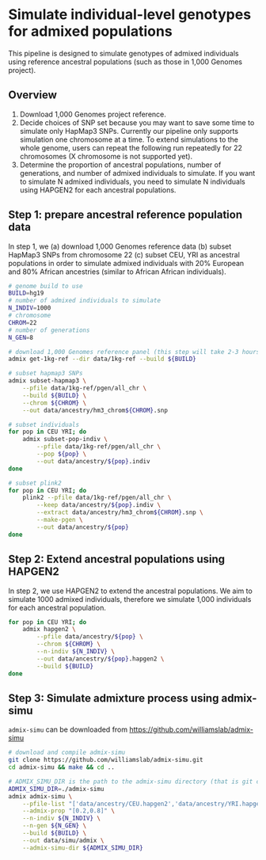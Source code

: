 # Simulate individual-level genotypes for admixed populations
This pipeline is designed to simulate genotypes of admixed individuals using reference ancestral populations (such as those in 1,000 Genomes project).

## Overview
1. Download 1,000 Genomes project reference.
2. Decide choices of SNP set because you may want to save some time to simulate only HapMap3 SNPs. Currently our pipeline only supports simulation one chromosome at a time. To extend simulations to the whole genome, users can repeat the following run repeatedly for 22 chromosomes (X chromosome is not supported yet).
3. Determine the proportion of ancestral populations, number of generations, and number of admixed individuals to simulate. If you want to simulate N admixed individuals, you need to simulate N individuals using HAPGEN2 for each ancestral populations.

## Step 1: prepare ancestral reference population data
In step 1, we (a) download 1,000 Genomes reference data (b) subset HapMap3 SNPs from chromosome 22 (c) subset CEU, YRI as ancestral populations in order to simulate admixed individuals with 20% European and 80% African ancestries (similar to African African individuals).

```bash
# genome build to use
BUILD=hg19
# number of admixed individuals to simulate
N_INDIV=1000
# chromosome 
CHROM=22
# number of generations
N_GEN=8
```

```bash
# download 1,000 Genomes reference panel (this step will take 2-3 hours)
admix get-1kg-ref --dir data/1kg-ref --build ${BUILD}

# subset hapmap3 SNPs
admix subset-hapmap3 \
    --pfile data/1kg-ref/pgen/all_chr \
    --build ${BUILD} \
    --chrom ${CHROM} \
    --out data/ancestry/hm3_chrom${CHROM}.snp

# subset individuals
for pop in CEU YRI; do
    admix subset-pop-indiv \
        --pfile data/1kg-ref/pgen/all_chr \
        --pop ${pop} \
        --out data/ancestry/${pop}.indiv
done

# subset plink2
for pop in CEU YRI; do
    plink2 --pfile data/1kg-ref/pgen/all_chr \
        --keep data/ancestry/${pop}.indiv \
        --extract data/ancestry/hm3_chrom${CHROM}.snp \
        --make-pgen \
        --out data/ancestry/${pop}
done
```

## Step 2: Extend ancestral populations using HAPGEN2
In step 2, we use HAPGEN2 to extend the ancestral populations. We aim to simulate 1000 admixed individuals, therefore we simulate 1,000 individuals for each ancestral population.

```bash
for pop in CEU YRI; do
    admix hapgen2 \
        --pfile data/ancestry/${pop} \
        --chrom ${CHROM} \
        --n-indiv ${N_INDIV} \
        --out data/ancestry/${pop}.hapgen2 \
        --build ${BUILD}
done
```

## Step 3: Simulate admixture process using admix-simu
`admix-simu` can be downloaded from https://github.com/williamslab/admix-simu

```bash
# download and compile admix-simu
git clone https://github.com/williamslab/admix-simu.git
cd admix-simu && make && cd ..

```

```bash
# ADMIX_SIMU_DIR is the path to the admix-simu directory (that is git cloned above)
ADMIX_SIMU_DIR=./admix-simu
admix admix-simu \
    --pfile-list "['data/ancestry/CEU.hapgen2','data/ancestry/YRI.hapgen2']" \
    --admix-prop "[0.2,0.8]" \
    --n-indiv ${N_INDIV} \
    --n-gen ${N_GEN} \
    --build ${BUILD} \
    --out data/simu/admix \
    --admix-simu-dir ${ADMIX_SIMU_DIR}
```